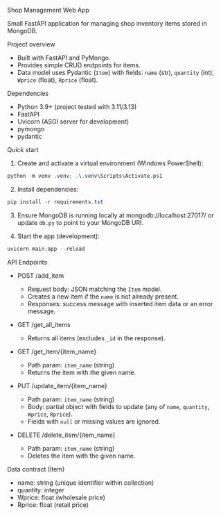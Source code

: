 Shop Management Web App

Small FastAPI application for managing shop inventory items stored in MongoDB.

Project overview

- Built with FastAPI and PyMongo.
- Provides simple CRUD endpoints for items.
- Data model uses Pydantic (`Item`) with fields: `name` (str), `quantity` (int), `Wprice` (float), `Rprice` (float).

Dependencies

- Python 3.9+ (project tested with 3.11/3.13)
- FastAPI
- Uvicorn (ASGI server for development)
- pymongo
- pydantic

Quick start

1. Create and activate a virtual environment (Windows PowerShell):

```powershell
python -m venv .venv; .\.venv\Scripts\Activate.ps1
```

2. Install dependencies:

```powershell
pip install -r requirements.txt
```

3. Ensure MongoDB is running locally at mongodb://localhost:27017/ or update `db.py` to point to your MongoDB URI.

4. Start the app (development):

```powershell
uvicorn main:app --reload
```

API Endpoints

- POST /add_item
  - Request body: JSON matching the `Item` model.
  - Creates a new item if the `name` is not already present.
  - Responses: success message with inserted item data or an error message.

- GET /get_all_items
  - Returns all items (excludes `_id` in the response).

- GET /get_item/{item_name}
  - Path param: `item_name` (string)
  - Returns the item with the given name.

- PUT /update_item/{item_name}
  - Path param: `item_name` (string)
  - Body: partial object with fields to update (any of `name`, `quantity`, `Wprice`, `Rprice`).
  - Fields with `null` or missing values are ignored.

- DELETE /delete_item/{item_name}
  - Path param: `item_name` (string)
  - Deletes the item with the given name.

Data contract (Item)

- name: string (unique identifier within collection)
- quantity: integer
- Wprice: float (wholesale price)
- Rprice: float (retail price)

